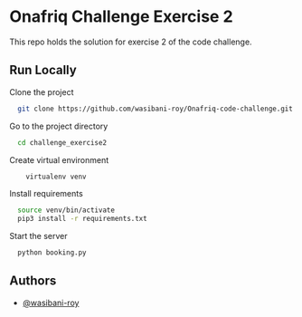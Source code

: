 
# Onafriq Challenge Exercise 2

This repo holds the solution for exercise 2 of the code challenge.


## Run Locally

Clone the project

```bash
  git clone https://github.com/wasibani-roy/Onafriq-code-challenge.git
```

Go to the project directory

```bash
  cd challenge_exercise2
```

Create virtual environment

```bash
    virtualenv venv
```

Install requirements

```bash
  source venv/bin/activate
  pip3 install -r requirements.txt
```

Start the server

```bash
  python booking.py
```


## Authors

- [@wasibani-roy](https://github.com/wasibani-roy)

